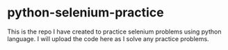 # python-selenium-practice
This is the repo I have created to practice selenium problems using python language. I will upload the code here as I solve any practice problems.
